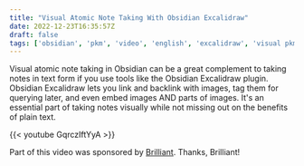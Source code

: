 ```yaml
---
title: "Visual Atomic Note Taking With Obsidian Excalidraw"
date: 2022-12-23T16:35:57Z
draft: false
tags: ['obsidian', 'pkm', 'video', 'english', 'excalidraw', 'visual pkm']
---
```

Visual atomic note taking in Obsidian can be a great complement to taking notes in text form if you use tools like the Obsidian Excalidraw plugin. Obsidian Excalidraw lets you link and backlink with images, tag them for querying later, and even embed images AND parts of images. It's an essential part of taking notes visually while not missing out on the benefits of plain text.

{{< youtube GqrczIftYyA >}}

Part of this video was sponsored by [Brilliant](https://brilliant.org/nicolevdh). Thanks, Brilliant!